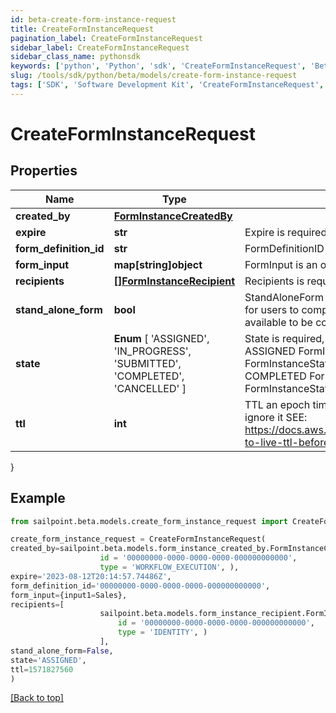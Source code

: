 ```yaml
---
id: beta-create-form-instance-request
title: CreateFormInstanceRequest
pagination_label: CreateFormInstanceRequest
sidebar_label: CreateFormInstanceRequest
sidebar_class_name: pythonsdk
keywords: ['python', 'Python', 'sdk', 'CreateFormInstanceRequest', 'BetaCreateFormInstanceRequest'] 
slug: /tools/sdk/python/beta/models/create-form-instance-request
tags: ['SDK', 'Software Development Kit', 'CreateFormInstanceRequest', 'BetaCreateFormInstanceRequest']
---
```


# CreateFormInstanceRequest


## Properties

Name | Type | Description | Notes
------------ | ------------- | ------------- | -------------
**created_by** | [**FormInstanceCreatedBy**](form-instance-created-by) |  | [required]
**expire** | **str** | Expire is required | [required]
**form_definition_id** | **str** | FormDefinitionID is the id of the form definition that created this form | [required]
**form_input** | **map[string]object** | FormInput is an object of form input labels to value | [optional] 
**recipients** | [**[]FormInstanceRecipient**](form-instance-recipient) | Recipients is required | [required]
**stand_alone_form** | **bool** | StandAloneForm is a boolean flag to indicate if this form should be available for users to complete via the standalone form UI or should this only be available to be completed by as an embedded form | [optional] [default to False]
**state** |  **Enum** [  'ASSIGNED',    'IN_PROGRESS',    'SUBMITTED',    'COMPLETED',    'CANCELLED' ] | State is required, if not present initial state is FormInstanceStateAssigned ASSIGNED FormInstanceStateAssigned IN_PROGRESS FormInstanceStateInProgress SUBMITTED FormInstanceStateSubmitted COMPLETED FormInstanceStateCompleted CANCELLED FormInstanceStateCancelled | [optional] 
**ttl** | **int** | TTL an epoch timestamp in seconds, it most be in seconds or dynamodb will ignore it SEE: https://docs.aws.amazon.com/amazondynamodb/latest/developerguide/time-to-live-ttl-before-you-start.html | [optional] 
}

## Example

```python
from sailpoint.beta.models.create_form_instance_request import CreateFormInstanceRequest

create_form_instance_request = CreateFormInstanceRequest(
created_by=sailpoint.beta.models.form_instance_created_by.FormInstanceCreatedBy(
                    id = '00000000-0000-0000-0000-000000000000', 
                    type = 'WORKFLOW_EXECUTION', ),
expire='2023-08-12T20:14:57.74486Z',
form_definition_id='00000000-0000-0000-0000-000000000000',
form_input={input1=Sales},
recipients=[
                    sailpoint.beta.models.form_instance_recipient.FormInstanceRecipient(
                        id = '00000000-0000-0000-0000-000000000000', 
                        type = 'IDENTITY', )
                    ],
stand_alone_form=False,
state='ASSIGNED',
ttl=1571827560
)

```
[[Back to top]](#) 

